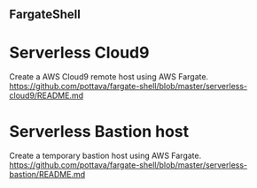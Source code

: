 FargateShell
---

# Serverless Cloud9

Create a AWS Cloud9 remote host using AWS Fargate.  
https://github.com/pottava/fargate-shell/blob/master/serverless-cloud9/README.md

# Serverless Bastion host

Create a temporary bastion host using AWS Fargate.  
https://github.com/pottava/fargate-shell/blob/master/serverless-bastion/README.md
